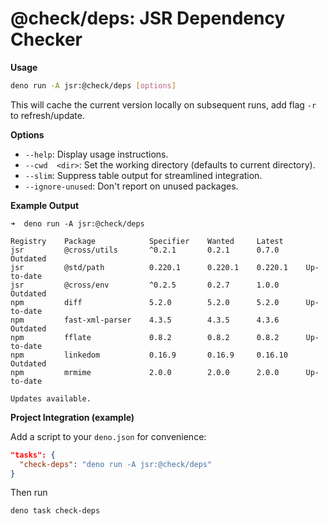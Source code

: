 # @check/deps: JSR Dependency Checker

**Usage**

```bash
deno run -A jsr:@check/deps [options]
```

This will cache the current version locally on subsequent runs, add flag `-r` to
refresh/update.

**Options**

- `--help`: Display usage instructions.
- `--cwd  <dir>`: Set the working directory (defaults to current directory).
- `--slim`: Suppress table output for streamlined integration.
- `--ignore-unused`: Don't report on unused packages.

**Example Output**

```
➜  deno run -A jsr:@check/deps

Registry    Package            Specifier    Wanted     Latest                   
jsr         @cross/utils       ^0.2.1       0.2.1      0.7.0      Outdated      
jsr         @std/path          0.220.1      0.220.1    0.220.1    Up-to-date    
jsr         @cross/env         ^0.2.5       0.2.7      1.0.0      Outdated      
npm         diff               5.2.0        5.2.0      5.2.0      Up-to-date    
npm         fast-xml-parser    4.3.5        4.3.5      4.3.6      Outdated      
npm         fflate             0.8.2        0.8.2      0.8.2      Up-to-date    
npm         linkedom           0.16.9       0.16.9     0.16.10    Outdated      
npm         mrmime             2.0.0        2.0.0      2.0.0      Up-to-date   

Updates available.
```

**Project Integration (example)**

Add a script to your `deno.json` for convenience:

```json
"tasks": {
  "check-deps": "deno run -A jsr:@check/deps"
}
```

Then run

```
deno task check-deps
```
